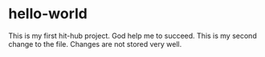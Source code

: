 # hello-world
This is my first hit-hub project. God help me to succeed.
This is my second change to the file. Changes are not stored very well.
